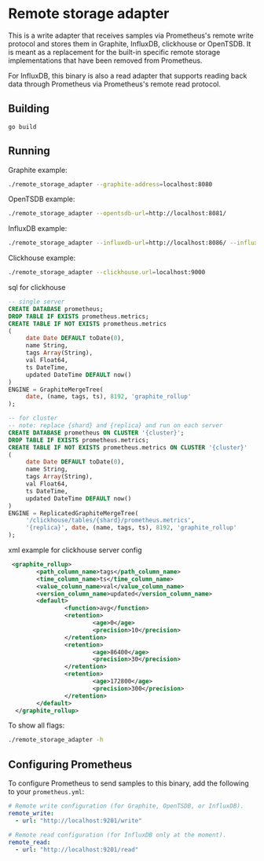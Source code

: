 # Remote storage adapter

This is a write adapter that receives samples via Prometheus's remote write
protocol and stores them in Graphite, InfluxDB, clickhouse or OpenTSDB. It is meant as a
replacement for the built-in specific remote storage implementations that have
been removed from Prometheus.

For InfluxDB, this binary is also a read adapter that supports reading back
data through Prometheus via Prometheus's remote read protocol.

## Building

```shell
go build
```

## Running

Graphite example:

```bash
./remote_storage_adapter --graphite-address=localhost:8080
```

OpenTSDB example:

```bash
./remote_storage_adapter --opentsdb-url=http://localhost:8081/
```

InfluxDB example:

```bash
./remote_storage_adapter --influxdb-url=http://localhost:8086/ --influxdb.database=prometheus --influxdb.retention-policy=autogen
```

Clickhouse example:
```bash
./remote_storage_adapter --clickhouse.url=localhost:9000
```

sql for clickhouse
```sql
-- single server
CREATE DATABASE prometheus;
DROP TABLE IF EXISTS prometheus.metrics;
CREATE TABLE IF NOT EXISTS prometheus.metrics
(
     date Date DEFAULT toDate(0),
     name String,
     tags Array(String),
     val Float64,
     ts DateTime,
     updated DateTime DEFAULT now()
)
ENGINE = GraphiteMergeTree(
     date, (name, tags, ts), 8192, 'graphite_rollup'
);

-- for cluster
-- note: replace {shard} and {replica} and run on each server
CREATE DATABASE prometheus ON CLUSTER '{cluster}';
DROP TABLE IF EXISTS prometheus.metrics;
CREATE TABLE IF NOT EXISTS prometheus.metrics ON CLUSTER '{cluster}'
(
     date Date DEFAULT toDate(0),
     name String,
     tags Array(String),
     val Float64,
     ts DateTime,
     updated DateTime DEFAULT now()
)
ENGINE = ReplicatedGraphiteMergeTree(
     '/clickhouse/tables/{shard}/prometheus.metrics',
     '{replica}', date, (name, tags, ts), 8192, 'graphite_rollup'
);
```

xml example  for clickhouse server config
```xml
 <graphite_rollup>
        <path_column_name>tags</path_column_name>
        <time_column_name>ts</time_column_name>
        <value_column_name>val</value_column_name>
        <version_column_name>updated</version_column_name>
        <default>
                <function>avg</function>
                <retention>
                        <age>0</age>
                        <precision>10</precision>
                </retention>
                <retention>
                        <age>86400</age>
                        <precision>30</precision>
                </retention>
                <retention>
                        <age>172800</age>
                        <precision>300</precision>
                </retention>
        </default>
  </graphite_rollup>
```


To show all flags:

```bash
./remote_storage_adapter -h
```

## Configuring Prometheus

To configure Prometheus to send samples to this binary, add the following to your `prometheus.yml`:

```yaml
# Remote write configuration (for Graphite, OpenTSDB, or InfluxDB).
remote_write:
  - url: "http://localhost:9201/write"

# Remote read configuration (for InfluxDB only at the moment).
remote_read:
  - url: "http://localhost:9201/read"
```
